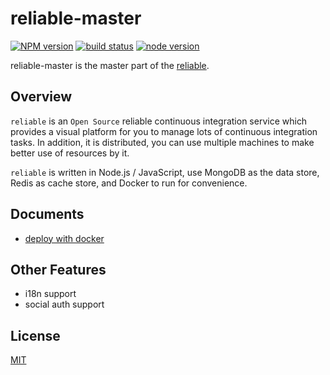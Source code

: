 # reliable-master

[![NPM version][npm-image]][npm-url]
[![build status][travis-image]][travis-url]
[![node version][node-image]][node-url]

[npm-image]: https://img.shields.io/npm/v/reliable-master.svg?style=flat-square
[npm-url]: https://npmjs.org/package/reliable-master
[travis-image]: https://img.shields.io/travis/reliablejs/reliable-master.svg?style=flat-square
[travis-url]: https://travis-ci.org/reliablejs/reliable-master
[node-image]: https://img.shields.io/badge/node.js-%3E=_4.2.1-green.svg?style=flat-square
[node-url]: http://nodejs.org/download/

reliable-master is the master part of the [reliable](https://github.com/reliablejs).

## Overview

`reliable` is an `Open Source` reliable continuous integration service which provides a visual platform for you to manage lots of continuous integration tasks. In addition, it is distributed, you can use multiple machines to make better use of resources by it.

`reliable` is written in Node.js / JavaScript, use MongoDB as the data store, Redis as cache store, and Docker to run for convenience.

## Documents

- [deploy with docker](./docs/en/deploy.md)

## Other Features

- i18n support
- social auth support

## License

[MIT](LICENSE)
